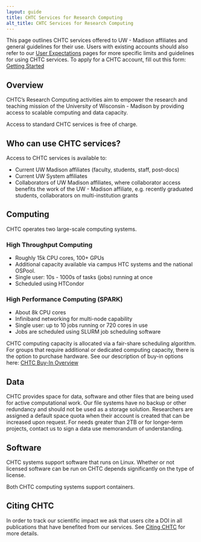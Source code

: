 ```yaml
---
layout: guide
title: CHTC Services for Research Computing
alt_title: CHTC Services for Research Computing
---
```


This page outlines CHTC services offered to UW - Madison affiliates and general guidelines for their use. Users with existing accounts should also refer to our [User Expectations](user-expectations.html) pages for more specific limits and guidelines for using CHTC services. To apply for a CHTC account, fill out this form: [Getting Started](form.html)

## Overview

CHTC’s Research Computing activities aim to empower the research and teaching mission of the University of Wisconsin - Madison by providing access to scalable computing and data capacity. 

Access to standard CHTC services is free of charge. 

## Who can use CHTC services? 

Access to CHTC services is available to: 

- Current UW Madison affiliates (faculty, students, staff, post-docs)
- Current UW System affiliates
- Collaborators of UW Madison affiliates, where collaborator access benefits the work of the UW - Madison affiliate, e.g. recently graduated students, collaborators on multi-institution grants

## Computing

CHTC operates two large-scale computing systems. 

### High Throughput Computing

* Roughly 15k CPU cores, 100+ GPUs
* Additional capacity available via campus HTC systems and the national OSPool. 
* Single user: 10s - 1000s of tasks (jobs) running at once
* Scheduled using HTCondor

### High Performance Computing (SPARK)
* About 8k CPU cores
* Infiniband networking for multi-node capability
* Single user: up to 10 jobs running or 720 cores in use
* Jobs are scheduled using SLURM job scheduling software

CHTC computing capacity is allocated via a fair-share scheduling algorithm. For groups that require additional or dedicated computing capacity, there is the option to purchase hardware. See our description of buy-in options here: [CHTC Buy-In Overview](https://docs.google.com/document/d/1uz0YRUNOoJdB1mCYwg7Z4YtJm9nRhBoj/edit#heading=h.gjdgxs)

## Data

CHTC provides space for data, software and other files that are being used for active computational work. Our file systems have no backup or other redundancy and should not be used as a storage solution. Researchers are assigned a default space quota when their account is created that can be increased upon request. For needs greater than 2TB or for longer-term projects, contact us to sign a data use memorandum of understanding. 

## Software

CHTC systems support software that runs on Linux. Whether or not licensed software 
can be run on CHTC depends significantly on the type of license. 

Both CHTC computing systems support containers. 

## Citing CHTC

In order to track our scientific impact we ask that users cite a DOI in all publications that have benefited from our services. See [Citing CHTC](/uw-research-computing/cite-chtc) for more details. 
